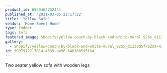 ```yaml
---
product_id: 6559462752444
published_at: '2021-03-05 22:17:22'
title: 'Yellow Sofa'
vendor: 'Home Sweet Home'
type: Indoor
tags: Sofa
featured_image: Shopify/yellow-couch-by-black-and-white-mural_925x_d1138d5f-52da-4391-bdf2-fe76cb2a9cab.jpg
gallery:
  - Shopify/yellow-couch-by-black-and-white-mural_925x_d1138d5f-52da-4391-bdf2-fe76cb2a9cab.jpg
id: f9979122-7014-4339-a496-648168595f84
---
```

<p>Two seater yellow sofa with wooden legs</p>